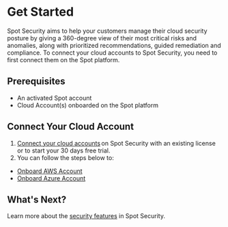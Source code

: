 <meta name="robots" content="noindex">

# Get Started

Spot Security aims to help your customers manage their cloud security posture by giving a 360-degree view of their most critical risks and anomalies, along with prioritized recommendations, guided remediation and compliance. To connect your cloud accounts to Spot Security, you need to first connect them on the Spot platform.

## Prerequisites

* An activated Spot account
* Cloud Account(s) onboarded on the Spot platform

## Connect Your Cloud Account

1. [Connect your cloud accounts](https://docs.spot.io/connect-your-cloud-provider/first-account) on Spot Security with an existing license or to start your 30 days free trial.
2. You can follow the steps below to:
* [Onboard AWS Account](spot-security/getting-started/aws)
* [Onboard Azure Account](spot-security/getting-started/azure)

## What's Next?

Learn more about the [security features](spot-security/features/) in Spot Security.
